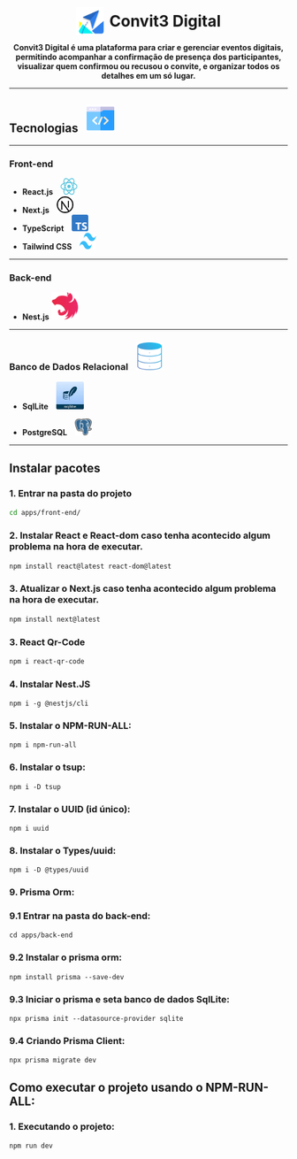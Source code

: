 <div align="center" style="display: flex; justify-content: center; align-items: center;">
  <img src="./apps/front-end/public/logo.svg" alt="Logo" style="width: 50px; height: 50px; margin-right: 10px;">
  <h1 style="font-weight: bold; margin: 0;">Convit3 Digital</h1>
</div>

<p align="center">
    <b>Convit3 Digital é uma plataforma para criar e gerenciar eventos digitais, permitindo acompanhar a confirmação de presença dos participantes, visualizar quem confirmou ou recusou o convite, e organizar todos os detalhes em um só lugar.</b>
</p>

---

## Tecnologias <img src="./iconesREADME/tecnologia.png" alt="Logo Tecnologia" style="width: 50px; height: 50px; margin-left: 10px;">
---

### Front-end
- **React.js** <img src="./iconesREADME/react.svg" alt="React.js" style="width: 30px; height: 30px; margin-left: 10px;">
- **Next.js** <img src="./iconesREADME/nextjs.png" alt="Next.js" style="width: 30px; height: 30px; margin-left: 10px;">
- **TypeScript** <img src="./iconesREADME/typescript.png" alt="TypeScript" style="width: 30px; height: 30px; margin-left: 10px;">
- **Tailwind CSS** <img src="./iconesREADME/tailwindcss.png" alt="Tailwind CSS" style="width: 30px; height: 30px; margin-left: 10px;">

---

### Back-end
- **Nest.js** <img src="./iconesREADME/nestjs.svg" alt="Nest.js" style="width: 50px; height: 50px;">

---

### Banco de Dados Relacional <img src="./iconesREADME/bd.png" alt="Banco de Dados" style="width: 50px; height: 50px; margin-left: 10px;">

- **SqlLite** <img src="./iconesREADME/sql lite.jpeg" alt="SqlLite" style="width: 50px; height: 50px; margin-left: 10px;">

- **PostgreSQL** <img src="./iconesREADME/postgresql.png" alt="PostgreSQL" style="width: 30px; height: 30px; margin-left: 10px;">

---
## Instalar pacotes

### 1. Entrar na pasta do projeto
```bash
cd apps/front-end/
```
### 2. Instalar React e React-dom caso tenha acontecido algum problema na hora de executar.
```bash
npm install react@latest react-dom@latest
```

### 3. Atualizar o Next.js caso tenha acontecido algum problema na hora de executar.
```bash
npm install next@latest
```

### 3. React Qr-Code
```bash
npm i react-qr-code
```

### 4. Instalar Nest.JS
```
npm i -g @nestjs/cli
```

### 5. Instalar o NPM-RUN-ALL:
```
npm i npm-run-all
```
### 6. Instalar o tsup:
```
npm i -D tsup
```

### 7. Instalar o UUID (id único):
```
npm i uuid
```

### 8. Instalar o Types/uuid:
```
npm i -D @types/uuid
```

### 9. Prisma Orm:

### 9.1 Entrar na pasta do back-end:
```
cd apps/back-end
```

### 9.2 Instalar o prisma orm:
```
npm install prisma --save-dev
```

### 9.3 Iniciar o prisma e seta banco de dados SqlLite:
```
npx prisma init --datasource-provider sqlite
```

### 9.4 Criando Prisma Client:
```
npx prisma migrate dev
```

## Como executar o projeto usando o NPM-RUN-ALL:

### 1. Executando o projeto:
```
npm run dev
```